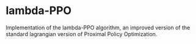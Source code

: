 # lambda-PPO
Implementation of the lambda-PPO algorithm, an improved version of the standard lagrangian version of Proximal Policy Optimization.
